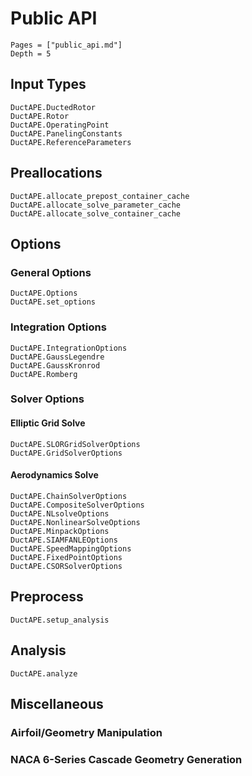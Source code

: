 # Public API

```@contents
Pages = ["public_api.md"]
Depth = 5
```

## Input Types
```@docs
DuctAPE.DuctedRotor
DuctAPE.Rotor
DuctAPE.OperatingPoint
DuctAPE.PanelingConstants
DuctAPE.ReferenceParameters
```

## Preallocations
```@docs
DuctAPE.allocate_prepost_container_cache
DuctAPE.allocate_solve_parameter_cache
DuctAPE.allocate_solve_container_cache
```

## Options

### General Options
```@docs
DuctAPE.Options
DuctAPE.set_options
```

### Integration Options
```@docs
DuctAPE.IntegrationOptions
DuctAPE.GaussLegendre
DuctAPE.GaussKronrod
DuctAPE.Romberg
```

### Solver Options

#### Elliptic Grid Solve
```@docs
DuctAPE.SLORGridSolverOptions
DuctAPE.GridSolverOptions
```

#### Aerodynamics Solve
```@docs
DuctAPE.ChainSolverOptions
DuctAPE.CompositeSolverOptions
DuctAPE.NLsolveOptions
DuctAPE.NonlinearSolveOptions
DuctAPE.MinpackOptions
DuctAPE.SIAMFANLEOptions
DuctAPE.SpeedMappingOptions
DuctAPE.FixedPointOptions
DuctAPE.CSORSolverOptions
```
## Preprocess

```@docs
DuctAPE.setup_analysis
```

## Analysis
```@docs
DuctAPE.analyze
```

## Miscellaneous

### Airfoil/Geometry Manipulation

### NACA 6-Series Cascade Geometry Generation

